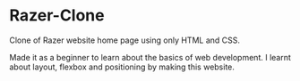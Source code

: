 # Razer-Clone
Clone of Razer website home page using only HTML and CSS.

Made it as a beginner to learn about the basics of web development. I learnt about layout, flexbox and positioning by making this website.
